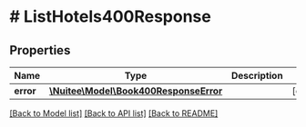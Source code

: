 # # ListHotels400Response

## Properties

Name | Type | Description | Notes
------------ | ------------- | ------------- | -------------
**error** | [**\Nuitee\Model\Book400ResponseError**](Book400ResponseError.md) |  | [optional]

[[Back to Model list]](../../README.md#models) [[Back to API list]](../../README.md#endpoints) [[Back to README]](../../README.md)

